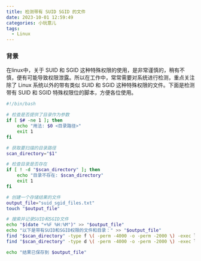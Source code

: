 ```yaml
---
title: 检测带有 SUID SGID 的文件
date: 2023-10-01 12:59:49
categories: 小玩意儿
tags:
  - Linux
---
```


### 背景

在linux中，关于 SUID 和 SGID 这种特殊权限的使用，是非常谨慎的，稍有不慎，便有可能导致权限泄露。所以在工作中，常常需要对系统进行检测，重点关注除了 Linux 系统以外的带有类似 SUID 和 SGID 这种特殊权限的文件。下面是检测带有 SUID 和 SGID 特殊权限位的脚本，方便各位使用。

<!-- more -->

```bash 点击折叠
#!/bin/bash

# 检查是否提供了目录作为参数
if [ $# -ne 1 ]; then
    echo "用法: $0 <目录路径>"
    exit 1
fi

# 获取要扫描的目录路径
scan_directory="$1"

# 检查目录是否存在
if [ ! -d "$scan_directory" ]; then
    echo "目录不存在: $scan_directory"
    exit 1
fi

# 创建一个存储结果的文件
output_file="suid_sgid_files.txt"
touch "$output_file"

# 搜索并记录SUID和SGID文件
echo "$(date "+%F %H:%M")" >> "$output_file"
echo "以下是带有SUID和SGID权限的文件和目录：" >> "$output_file"
find "$scan_directory" -type f \( -perm -4000 -o -perm -2000 \) -exec ls -l {} \; >> "$output_file" 2>/dev/null
find "$scan_directory" -type d \( -perm -4000 -o -perm -2000 \) -exec ls -ld {} \; >> "$output_file" 2>/dev/null

echo "结果已保存到 $output_file"
```